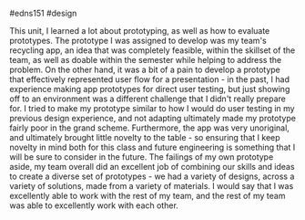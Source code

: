 #edns151 #design 

This unit, I learned a lot about prototyping, as well as how to evaluate prototypes. The prototype I was assigned to develop was my team's recycling app, an idea that was completely feasible, within the skillset of the team, as well as doable within the semester while helping to address the problem. On the other hand, it was a bit of a pain to develop a prototype that effectively represented user flow for a presentation - in the past, I had experience making app prototypes for direct user testing, but just showing off to an environment was a different challenge that I didn't really prepare for. I tried to make my prototype similar to how I would do user testing in my previous design experience, and not adapting ultimately made my prototype fairly poor in the grand scheme. Furthermore, the app was very unoriginal, and ultimately brought little novelty to the table - so ensuring that I keep novelty in mind both for this class and future engineering is something that I will be sure to consider in the future.  The failings of my own prototype aside, my team overall did an excellent job of combining our skills and ideas to create a diverse set of prototypes - we had a variety of designs, across a variety of solutions, made from a variety of materials. I would say that I was excellently able to work with the rest of my team, and the rest of my team was able to excellently work with each other. 